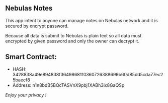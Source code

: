 ## Nebulas Notes

This app intent to anyone can manage notes on Nebulas network and it is secured by encrypt password. 

Because all data is submit to Nebulas is plain text so all data must encrypted by given password and only the owner can decrypt it.

## Smart Contract:
- HASH: 3428838a49e894838f3649868110360726388699b60d85dd5cda77ec25baecf8
- Address: n1n8bdB5BQcTASVnX9pbj1XABh3ix8GaQSp

_Enjoy your privacy !_

